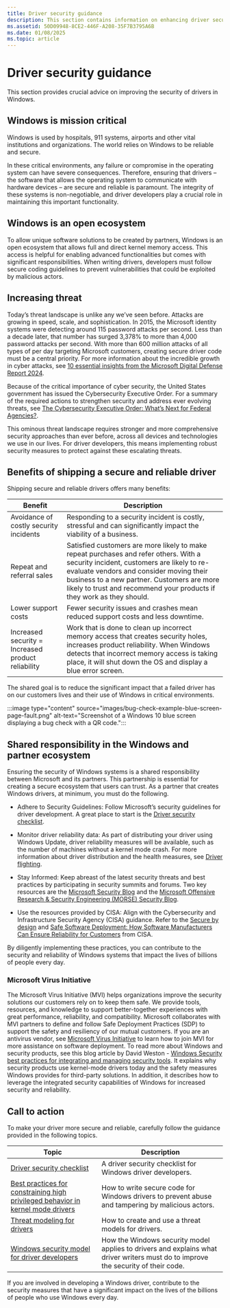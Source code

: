 ```yaml
---
title: Driver security guidance
description: This section contains information on enhancing driver security.
ms.assetid: 50D09948-8CE2-446F-A208-35F7B3795A6B
ms.date: 01/08/2025
ms.topic: article
---
```


# Driver security guidance

This section provides crucial advice on improving the security of drivers in Windows.

## Windows is mission critical

Windows is used by hospitals, 911 systems, airports and other vital institutions and organizations. The world relies on Windows to be reliable and secure.

In these critical environments, any failure or compromise in the operating system can have severe consequences. Therefore, ensuring that drivers – the software that allows the operating system to communicate with hardware devices – are secure and reliable is paramount. The integrity of these systems is non-negotiable, and driver developers play a crucial role in maintaining this important functionality.

## Windows is an open ecosystem 

To allow unique software solutions to be created by partners, Windows is an open ecosystem that allows full and direct kernel memory access. This access is helpful for enabling advanced functionalities but comes with significant responsibilities. When writing drivers, developers must follow secure coding guidelines to prevent vulnerabilities that could be exploited by malicious actors.

## Increasing threat

Today’s threat landscape is unlike any we’ve seen before. Attacks are growing in speed, scale, and sophistication. In 2015, the Microsoft identity systems were detecting around 115 password attacks per second. Less than a decade later, that number has surged 3,378% to more than 4,000 password attacks per second. With more than 600 million attacks of all types of per day targeting Microsoft customers, creating secure driver code must be a central priority. For more information about the incredible growth in cyber attacks, see [10 essential insights from the Microsoft Digital Defense Report 2024](https://www.microsoft.com/en-us/security/security-insider/intelligence-reports/10-essential-insights-from-the-Microsoft-Digital-Defense-Report-2024).

Because of the critical importance of cyber security, the United States government has issued the Cybersecurity Executive Order. For a summary of the required actions to strengthen security and address ever evolving threats, see [The Cybersecurity Executive Order: What’s Next for Federal Agencies?](https://www.microsoft.com/industry/microsoft-in-business/security/2021/06/17/the-cybersecurity-executive-order-whats-next-for-federal-agencies/).

This ominous threat landscape requires stronger and more comprehensive security approaches than ever before, across all devices and technologies we use in our lives. For driver developers, this means implementing robust security measures to protect against these escalating threats.

## Benefits of shipping a secure and reliable driver

Shipping secure and reliable drivers offers many benefits:

|Benefit                  | Description |
|------------------------ |------------ |
| Avoidance of costly security incidents | Responding to a security incident is costly, stressful and can significantly impact the viability of a business. |
| Repeat and referral sales | Satisfied customers are more likely to make repeat purchases and refer others. With a security incident, customers are likely to re-evaluate vendors and consider moving their business to a new partner.  Customers are more likely to trust and recommend your products if they work as they should. |
| Lower support costs | Fewer security issues and crashes mean reduced support costs and less downtime. |
| Increased security = Increased product reliability | Work that is done to clean up incorrect memory access that creates security holes, increases product reliability. When Windows detects that incorrect memory access is taking place, it will shut down the OS and display a blue error screen. |

The shared goal is to reduce the significant impact that a failed driver has on our customers lives and their use of Windows in critical environments.

:::image type="content" source="images/bug-check-example-blue-screen-page-fault.png" alt-text="Screenshot of a Windows 10 blue screen displaying a bug check with a QR code.":::

## Shared responsibility in the Windows and partner ecosystem

Ensuring the security of Windows systems is a shared responsibility between Microsoft and its partners. This partnership is essential for creating a secure ecosystem that users can trust. As a partner that creates Windows drivers, at minimum, you must do the following. 

- Adhere to Security Guidelines: Follow Microsoft’s security guidelines for driver development. A great place to start is the [Driver security checklist](driver-security-checklist.md).

- Monitor driver reliability data: As part of distributing your driver using Windows Update, driver reliability measures will be available, such as the number of machines without a kernel mode crash. For more information about driver distribution and the health measures, see [Driver flighting](/windows-hardware/drivers/dashboard/driver-flighting).

- Stay Informed: Keep abreast of the latest security threats and best practices by participating in security summits and forums. Two key resources are the [Microsoft Security Blog](https://www.microsoft.com/security/blog/) and the [Microsoft Offensive Research & Security Engineering (MORSE) Security Blog](https://www.microsoft.com/security/blog/author/microsoft-offensive-research-security-engineering-team/).

- Use the resources provided by CISA: Align with the Cybersecurity and Infrastructure Security Agency (CISA) guidance. Refer to the [Secure by design](https://www.cisa.gov/sites/default/files/2023-10/SecureByDesign_1025_508c.pdf) and [Safe Software Deployment: How Software Manufacturers Can Ensure Reliability for Customers](https://www.cisa.gov/sites/default/files/2024-10/safe-software-deployment-how-software-manufacturers-can-ensure-reliability-for-customers-508c.pdf?form=MG0AV3) from CISA.

By diligently implementing these practices, you can contribute to the security and reliability of Windows systems that impact the lives of billions of people every day.

### Microsoft Virus Initiative

The Microsoft Virus Initiative (MVI) helps organizations improve the security solutions our customers rely on to keep them safe. We provide tools, resources, and knowledge to support better-together experiences with great performance, reliability, and compatibility. Microsoft collaborates with MVI partners to define and follow Safe Deployment Practices (SDP) to support the safety and resiliency of our mutual customers. If you are an antivirus vendor, see [Microsoft Virus Initiative](/defender-xdr/virus-initiative-criteria) to learn how to join MVI for more assistance on software deployment. To read more about Windows and security products, see this blog article by David Weston - [Windows Security best practices for integrating and managing security tools](https://www.microsoft.com/security/blog/2024/07/27/windows-security-best-practices-for-integrating-and-managing-security-tools/). It explains why security products use kernel-mode drivers today and the safety measures Windows provides for third-party solutions. In addition, it describes how to leverage the integrated security capabilities of Windows for increased security and reliability.

## Call to action 

To make your driver more secure and reliable, carefully follow the guidance provided in the following topics.


|Topic                    |Description|
|------------------------ |---------- |
| [Driver security checklist](driver-security-checklist.md) | A driver security checklist for Windows driver developers.|
| [Best practices for constraining high privileged behavior in kernel mode drivers](driver-security-dev-best-practices.md) | How to write secure code for Windows drivers to prevent abuse and tampering by malicious actors.|
| [Threat modeling for drivers](threat-modeling-for-drivers.md) | How to create and use a threat models for drivers.|
| [Windows security model for driver developers](windows-security-model.md) | How the Windows security model applies to drivers and explains what driver writers must do to improve the security of their code.|

If you are involved in developing a Windows driver, contribute to the security measures that have a significant impact on the lives of the billions of people who use Windows every day.
